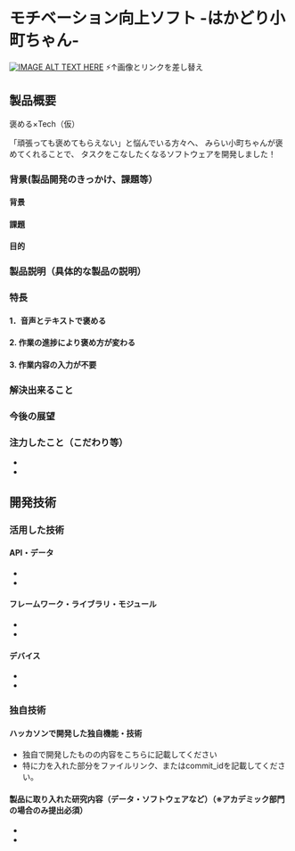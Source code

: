 # モチベーション向上ソフト -はかどり小町ちゃん-
[![IMAGE ALT TEXT HERE](https://jphacks.com/wp-content/uploads/2020/09/JPHACKS2020_ogp.jpg)](https://www.youtube.com/watch?v=G5rULR53uMk)
⚡↑画像とリンクを差し替え

## 製品概要
褒める×Tech（仮）

「頑張っても褒めてもらえない」と悩んでいる方々へ、
みらい小町ちゃんが褒めてくれることで、
タスクをこなしたくなるソフトウェアを開発しました！

### 背景(製品開発のきっかけ、課題等）
#### 背景


#### 課題


#### 目的


### 製品説明（具体的な製品の説明）
### 特長

#### 1．音声とテキストで褒める


#### 2. 作業の進捗により褒め方が変わる


#### 3. 作業内容の入力が不要


### 解決出来ること


### 今後の展望


### 注力したこと（こだわり等）
* 
* 

## 開発技術
### 活用した技術
#### API・データ
* 
* 

#### フレームワーク・ライブラリ・モジュール
* 
* 

#### デバイス
* 
* 

### 独自技術
#### ハッカソンで開発した独自機能・技術
* 独自で開発したものの内容をこちらに記載してください
* 特に力を入れた部分をファイルリンク、またはcommit_idを記載してください。

#### 製品に取り入れた研究内容（データ・ソフトウェアなど）（※アカデミック部門の場合のみ提出必須）
* 
* 
